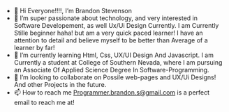 - 👋 Hi Everyone!!!!, I’m Brandon Stevenson
- 👀 I’m super passionate about technology, and very interested in Software Developement, as well  Ux/Ui Design Currently. I am Currently Stille beginner haha! but am 
      a very quick paced learner! I have an attention to detail and believe myself to be better than Average of a learner by far!
- 🌱 I’m currently learning Html, Css, UX/UI Design And Javascript. I am Currently a student at College of Southern Nevada,
      where I am pursuing an Associate Of Applied Science Degree In Software-Programming.
- 💞️ I’m looking to collaborate on Possile web-pages and UX/Ui Designs! And other Projects in the future.
- 📫 How to reach me Programmer.brandon.s@gmail.com is a perfect email to reach me at!

<!---
Programmer-stevenson/Programmer-stevenson is a ✨ special ✨ repository because its `README.md` (this file) appears on your GitHub profile.
You can click the Preview link to take a look at your changes.
--->
